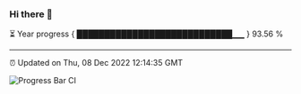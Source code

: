 ### Hi there 👋

⏳ Year progress { ████████████████████████████▁▁ } 93.56 %

---

⏰ Updated on Thu, 08 Dec 2022 12:14:35 GMT

![Progress Bar CI](https://github.com/Shyam-Makwana/GitHub-Actions-Demo/workflows/Progress%20Bar%20CI/badge.svg)

